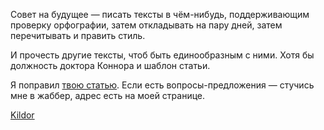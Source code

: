 Совет на будущее — писать тексты в чём-нибудь, поддерживающим проверку
орфографии, затем откладывать на пару дней, затем перечитывать и править
стиль.

И прочесть другие тексты, чтоб быть единообразным с ними. Хотя бы
должность доктора Коннора и шаблон статьи.

Я поправил [твою статью](Снаряжение/Прочее/Газовая_граната "wikilink").
Если есть вопросы-предложения — стучись мне в жаббер, адрес есть на моей
странице.

[Kildor](User:Kildor "wikilink")